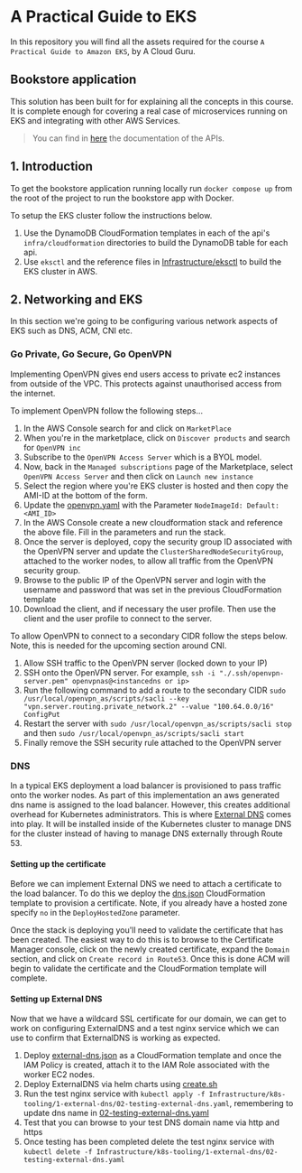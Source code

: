 # A Practical Guide to EKS

In this repository you will find all the assets required for the course `A Practical Guide to Amazon EKS`, by A Cloud Guru.


## Bookstore application

This solution has been built for for explaining all the concepts in this course. It is complete enough for covering a real case of microservices running on EKS and integrating with other AWS Services.

> You can find in [here](_docs/api.md) the documentation of the APIs.

## 1. Introduction 
To get the bookstore application running locally run `docker compose up` from the root of the project to run the bookstore app with Docker.

To setup the EKS cluster follow the instructions below. 

1. Use the DynamoDB CloudFormation templates in each of the api's `infra/cloudformation` directories to build the DynamoDB table for each api. 
2. Use `eksctl` and the reference files in [Infrastructure/eksctl](./Infrastructure/eksctl/) to build the EKS cluster in AWS. 

## 2. Networking and EKS 
In this section we're going to be configuring various network aspects of EKS such as DNS, ACM, CNI etc. 

### Go Private, Go Secure, Go OpenVPN
Implementing OpenVPN gives end users access to private ec2 instances from outside of the VPC. This protects against unauthorised access from the internet. 

To implement OpenVPN follow the following steps...
1. In the AWS Console search for and click on `MarketPlace`
2. When you're in the marketplace, click on `Discover products` and search for `OpenVPN inc`
3. Subscribe to the `OpenVPN Access Server` which is a BYOL model. 
4. Now, back in the `Managed subscriptions` page of the Marketplace, select `OpenVPN Access Server` and then click on `Launch new instance` 
5. Select the region where you're EKS cluster is hosted and then copy the AMI-ID at the bottom of the form.
6. Update the [openvpn.yaml](./Infrastructure/cloudformation/openvpn/openvpn.yaml) with the Parameter `NodeImageId: Default: <AMI_ID>`
7. In the AWS Console create a new cloudformation stack and reference the above file. Fill in the parameters and run the stack. 
8. Once the server is deployed, copy the security group ID associated with the OpenVPN server and update the `ClusterSharedNodeSecurityGroup`, attached to the worker nodes, to allow all traffic from the OpenVPN security group. 
9. Browse to the public IP of the OpenVPN server and login with the username and password that was set in the previous CloudFormation template
10. Download the client, and if necessary the user profile. Then use the client and the user profile to connect to the server. 

To allow OpenVPN to connect to a secondary CIDR follow the steps below. Note, this is needed for the upcoming section around CNI. 
1. Allow SSH traffic to the OpenVPN server (locked down to your IP)
2. SSH onto the OpenVPN server. For example, `ssh -i "./.ssh/openvpn-server.pem" openvpnas@<instancedns or ip>`
3. Run the following command to add a route to the secondary CIDR `sudo /usr/local/openvpn_as/scripts/sacli --key "vpn.server.routing.private_network.2" --value "100.64.0.0/16" ConfigPut`
4. Restart the server with `sudo /usr/local/openvpn_as/scripts/sacli stop` and then `sudo /usr/local/openvpn_as/scripts/sacli start`
5. Finally remove the SSH security rule attached to the OpenVPN server

### DNS 
In a typical EKS deployment a load balancer is provisioned to pass traffic onto the worker nodes. As part of this implementation an aws generated dns name is assigned to the load balancer. However, this creates additional overhead for Kubernetes administrators. This is where [External DNS](https://github.com/kubernetes-sigs/external-dns) comes into play. It will be installed inside of the Kubernetes cluster to manage DNS for the cluster instead of having to manage DNS externally through Route 53.

#### Setting up the certificate
Before we can implement External DNS we need to attach a certificate to the load balancer. To do this we deploy the [dns.json](./Infrastructure/cloudformation/dns/dns.json) CloudFormation template to provision a certificate. Note, if you already have a hosted zone specify `no` in the `DeployHostedZone` parameter. 

Once the stack is deploying you'll need to validate the certificate that has been created. The easiest way to do this is to browse to the Certificate Manager console, click on the newly created certificate, expand the `Domain` section, and click on `Create record in Route53`. Once this is done ACM will begin to validate the certificate and the CloudFormation template will complete. 

#### Setting up External DNS 
Now that we have a wildcard SSL certificate for our domain, we can get to work on configuring ExternalDNS and a test nginx service which we can use to confirm that ExternalDNS is working as expected.  

1. Deploy [external-dns.json](./Infrastructure/cloudformation/iam/external-dns.json) as a CloudFormation template and once the IAM Policy is created, attach it to the IAM Role associated with the worker EC2 nodes. 
2. Deploy ExternalDNS via helm charts using [create.sh](./Infrastructure/k8s-tooling/1-external-dns/create.sh)
3. Run the test nginx service with `kubectl apply -f Infrastructure/k8s-tooling/1-external-dns/02-testing-external-dns.yaml`, remembering to update dns name in [02-testing-external-dns.yaml](./Infrastructure/k8s-tooling/1-external-dns/02-testing-external-dns.yaml) 
4. Test that you can browse to your test DNS domain name via http and https
5. Once testing has been completed delete the test nginx service with `kubectl delete -f Infrastructure/k8s-tooling/1-external-dns/02-testing-external-dns.yaml` 

